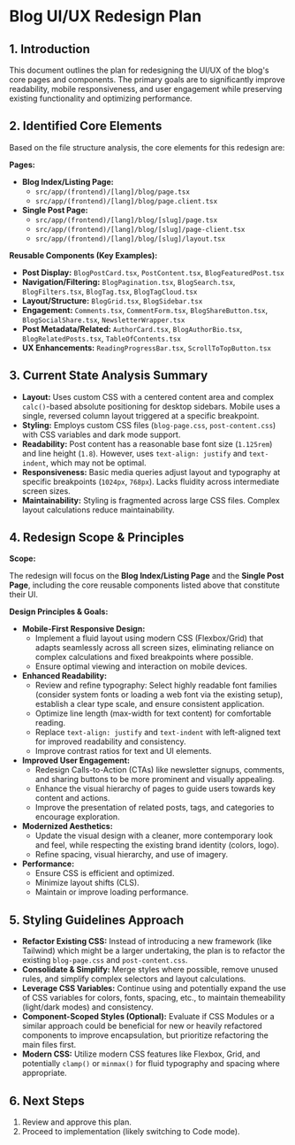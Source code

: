 # Blog UI/UX Redesign Plan

## 1. Introduction

This document outlines the plan for redesigning the UI/UX of the blog's core pages and components. The primary goals are to significantly improve readability, mobile responsiveness, and user engagement while preserving existing functionality and optimizing performance.

## 2. Identified Core Elements

Based on the file structure analysis, the core elements for this redesign are:

**Pages:**

*   **Blog Index/Listing Page:**
    *   `src/app/(frontend)/[lang]/blog/page.tsx`
    *   `src/app/(frontend)/[lang]/blog/page.client.tsx`
*   **Single Post Page:**
    *   `src/app/(frontend)/[lang]/blog/[slug]/page.tsx`
    *   `src/app/(frontend)/[lang]/blog/[slug]/page-client.tsx`
    *   `src/app/(frontend)/[lang]/blog/[slug]/layout.tsx`

**Reusable Components (Key Examples):**

*   **Post Display:** `BlogPostCard.tsx`, `PostContent.tsx`, `BlogFeaturedPost.tsx`
*   **Navigation/Filtering:** `BlogPagination.tsx`, `BlogSearch.tsx`, `BlogFilters.tsx`, `BlogTag.tsx`, `BlogTagCloud.tsx`
*   **Layout/Structure:** `BlogGrid.tsx`, `BlogSidebar.tsx`
*   **Engagement:** `Comments.tsx`, `CommentForm.tsx`, `BlogShareButton.tsx`, `BlogSocialShare.tsx`, `NewsletterWrapper.tsx`
*   **Post Metadata/Related:** `AuthorCard.tsx`, `BlogAuthorBio.tsx`, `BlogRelatedPosts.tsx`, `TableOfContents.tsx`
*   **UX Enhancements:** `ReadingProgressBar.tsx`, `ScrollToTopButton.tsx`

## 3. Current State Analysis Summary

*   **Layout:** Uses custom CSS with a centered content area and complex `calc()`-based absolute positioning for desktop sidebars. Mobile uses a single, reversed column layout triggered at a specific breakpoint.
*   **Styling:** Employs custom CSS files (`blog-page.css`, `post-content.css`) with CSS variables and dark mode support.
*   **Readability:** Post content has a reasonable base font size (`1.125rem`) and line height (`1.8`). However, uses `text-align: justify` and `text-indent`, which may not be optimal.
*   **Responsiveness:** Basic media queries adjust layout and typography at specific breakpoints (`1024px`, `768px`). Lacks fluidity across intermediate screen sizes.
*   **Maintainability:** Styling is fragmented across large CSS files. Complex layout calculations reduce maintainability.

## 4. Redesign Scope & Principles

**Scope:**

The redesign will focus on the **Blog Index/Listing Page** and the **Single Post Page**, including the core reusable components listed above that constitute their UI.

**Design Principles & Goals:**

*   **Mobile-First Responsive Design:**
    *   Implement a fluid layout using modern CSS (Flexbox/Grid) that adapts seamlessly across all screen sizes, eliminating reliance on complex calculations and fixed breakpoints where possible.
    *   Ensure optimal viewing and interaction on mobile devices.
*   **Enhanced Readability:**
    *   Review and refine typography: Select highly readable font families (consider system fonts or loading a web font via the existing setup), establish a clear type scale, and ensure consistent application.
    *   Optimize line length (max-width for text content) for comfortable reading.
    *   Replace `text-align: justify` and `text-indent` with left-aligned text for improved readability and consistency.
    *   Improve contrast ratios for text and UI elements.
*   **Improved User Engagement:**
    *   Redesign Calls-to-Action (CTAs) like newsletter signups, comments, and sharing buttons to be more prominent and visually appealing.
    *   Enhance the visual hierarchy of pages to guide users towards key content and actions.
    *   Improve the presentation of related posts, tags, and categories to encourage exploration.
*   **Modernized Aesthetics:**
    *   Update the visual design with a cleaner, more contemporary look and feel, while respecting the existing brand identity (colors, logo).
    *   Refine spacing, visual hierarchy, and use of imagery.
*   **Performance:**
    *   Ensure CSS is efficient and optimized.
    *   Minimize layout shifts (CLS).
    *   Maintain or improve loading performance.

## 5. Styling Guidelines Approach

*   **Refactor Existing CSS:** Instead of introducing a new framework (like Tailwind) which might be a larger undertaking, the plan is to refactor the existing `blog-page.css` and `post-content.css`.
*   **Consolidate & Simplify:** Merge styles where possible, remove unused rules, and simplify complex selectors and layout calculations.
*   **Leverage CSS Variables:** Continue using and potentially expand the use of CSS variables for colors, fonts, spacing, etc., to maintain themeability (light/dark modes) and consistency.
*   **Component-Scoped Styles (Optional):** Evaluate if CSS Modules or a similar approach could be beneficial for new or heavily refactored components to improve encapsulation, but prioritize refactoring the main files first.
*   **Modern CSS:** Utilize modern CSS features like Flexbox, Grid, and potentially `clamp()` or `minmax()` for fluid typography and spacing where appropriate.

## 6. Next Steps

1.  Review and approve this plan.
2.  Proceed to implementation (likely switching to Code mode).